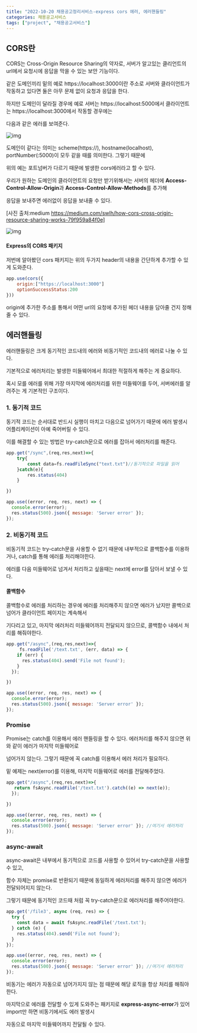```yaml
---
title: "2022-10-20 채용공고정리서비스-express cors 에러, 에러핸들링"
categories: 채용공고서비스
tags: ["project", "채용공고서비스"]
---
```




## CORS란

CORS는 Cross-Origin Resource Sharing의 약자로, 서버가 알고있는 클리언트의 url에서 요청시에 응답을 막을 수 있는 보안 기능이다.



같은 도메인끼리 밑의 예로 https://localhost:3000이란 주소로 서버와 클라이언트가 작동하고 있다면 둘은 아무 문제 없이 요청과 응답을 한다.

하지만 도메인이 달라질 경우에 예로 서버는  https://localhost:5000에서 클라이언트는 https://localhost:3000에서 작동할 경우에는 

다음과 같은 에러를 보여준다.



![img](https://miro.medium.com/max/875/1*XxzATAY3-XDUvB2GJL2QnA.png)



도메인이 같다는 의미는 scheme(https://), hostname(localhost), portNumber(:5000)이 모두 같을 때를 의미한다. 그렇기 때문에

위의 예는 포트넘버가 다르기 때문에 발생한 cors에러라고 할 수 있다.



우리가 원하는 도메인의 클라이언트의 요청만 받기위해서는 서버의 헤더에 **Access-Control-Allow-Origin**과 **Access-Control-Allow-Methods**를 추가해 

응답을 보내주면 에러없이 응답을 보내줄 수 있다.



[사진 출처:medium https://medium.com/swlh/how-cors-cross-origin-resource-sharing-works-79f959a84f0e]

![img](https://miro.medium.com/max/875/0*SweGXbcps8xY31ds.png)





#### Express의 CORS 패키지

저번에 알아봤던 cors 패키지는 위의 두가지 header의 내용을 간단하게 추가할 수 있게 도와준다. 

```javascript
app.use(cors({
    origin:["https://localhost:3000"]
    optionSuccessStatus:200
}))
```



origin에 추가한 주소를 통해서 어떤 url의 요청에 추가된 헤더 내용을 담아줄 건지 정해줄 수 있다.

 



## 에러핸들링

 에러핸들링은 크게 동기적인 코드내의 에러와 비동기적인 코드내의 에러로 나눌 수 있다.

기본적으로 에러처리는 발생한 미들웨어에서 최대한 적절하게 해주는 게 중요하다. 

혹시 모를 에러를 위해 가장 마지막에 에러처리를 위한 미들웨어를 두어, 서버에러를 알려주는 게 기본적인 구조이다.



### 1. 동기적 코드

동기적 코드는 순서대로 반드시 실행이 마치고 다음으로 넘어가기 때문에 에러 발생시 어플리케이션이 아예 죽어버릴 수 있다.

이를 해결할 수 있는 방법은 try-catch문으로 에러를 잡아서 에러처리를 해준다.



```javascript
app.get("/sync",(req,res,next)=>{
    try{    
        const data=fs.readFileSync("text.txt")//동기적으로 파일을 읽어
    }catch(e){
        res.status(404)
    }

})

app.use((error, req, res, next) => {
  console.error(error);
  res.status(500).json({ message: 'Server error' });
});
```





### 2. 비동기적 코드

비동기적 코드는 try-catch문을 사용할 수 없기 때문에 내부적으로 콜백함수를 이용하거나, catch를 통해 에러를 처리해야한다. 

에러를 다음 미들웨어로 넘겨서 처리하고 싶을때는 next에 error를 담아서 보낼 수 있다.



#### 콜백함수

콜백함수로 에러를 처리하는 경우에 에러를 처리해주지 않으면 에러가 났지만 콜백으로 넘어가 클라이언트 페이지는 계속해서

기다리고 있고, 마지막 에러처리 미들웨어까지 전달되지 않으므로, 콜백함수 내에서 처리를 해줘야한다.



```javascript
app.get("/async",(req,res,next)=>{  
     fs.readFile('/text.txt', (err, data) => {
    if (err) {
      res.status(404).send('File not found');
    }
  });

})

app.use((error, req, res, next) => {
  console.error(error);
  res.status(500).json({ message: 'Server error' });
});
```



### Promise

Promise는 catch를 이용해서 에러 핸들링을 할 수 있다. 에러처리를 해주지 않으면 위와 같이 에러가 마지막 미들웨어로

넘어가지 않는다. 그렇기 때문에 꼭 catch를 이용해서 에러 처리가 필요하다.

밑 예제는 next(error)를 이용해, 마지막 미들웨어로 에러를 전달해주었다. 

```javascript
app.get("/async",(req,res,next)=>{  
   return fsAsync.readFile('/text.txt').catch((e) => next(e));
  });

})

app.use((error, req, res, next) => {
  console.error(error);
  res.status(500).json({ message: 'Server error' }); //여기서 에러처리
});
```



### async-await

async-await은 내부에서 동기적으로 코드를 사용할 수 있어서 try-catch문을 사용할 수 있고,

함수 자체는 promise로 반환되기 때문에 동일하게 에러처리를 해주지 않으면 에러가 전달되어지지 않는다.

그렇기 때문에 동기적인 코드때 처럼 꼭 try-catch문으로 에러처리를 해주어야한다.



```javascript
app.get('/file3', async (req, res) => {
  try {
    const data = await fsAsync.readFile('/text.txt');
  } catch (e) {
    res.status(404).send('File not found');
  }
});

app.use((error, req, res, next) => {
  console.error(error);
  res.status(500).json({ message: 'Server error' }); //여기서 에러처리
});
```



비동기는 에러가 자동으로 넘어가지지 않는 점 때문에 해당 로직을 항상 처리를 해줘야한다.

마지막으로 에러를 전달할 수 있게 도와주는 패키지로 **express-async-error**가 있어 import만 하면 비동기에서도 에러 발생시

자동으로 마지막 미들웨어까지 전달될 수 있다.

